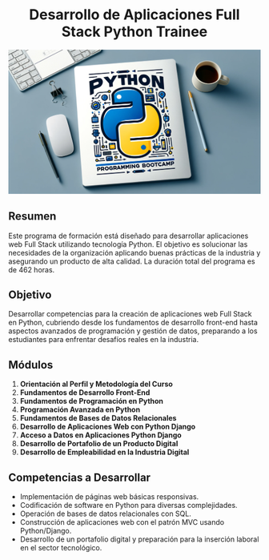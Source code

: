 <h1 align="center">Desarrollo de Aplicaciones Full Stack Python Trainee</h1>

<div align="center">
  <img src="./portada.webp" alt="Front-End" title="Front-End">
</div>

## Resumen
Este programa de formación está diseñado para desarrollar aplicaciones web Full Stack utilizando tecnología Python. El objetivo es solucionar las necesidades de la organización aplicando buenas prácticas de la industria y asegurando un producto de alta calidad. La duración total del programa es de 462 horas.

## Objetivo
Desarrollar competencias para la creación de aplicaciones web Full Stack en Python, cubriendo desde los fundamentos de desarrollo front-end hasta aspectos avanzados de programación y gestión de datos, preparando a los estudiantes para enfrentar desafíos reales en la industria.

## Módulos
1. **Orientación al Perfil y Metodología del Curso** 
2. **Fundamentos de Desarrollo Front-End** 
3. **Fundamentos de Programación en Python** 
4. **Programación Avanzada en Python** 
5. **Fundamentos de Bases de Datos Relacionales**
6. **Desarrollo de Aplicaciones Web con Python Django**
7. **Acceso a Datos en Aplicaciones Python Django**
8. **Desarrollo de Portafolio de un Producto Digital**
9. **Desarrollo de Empleabilidad en la Industria Digital** 

## Competencias a Desarrollar
- Implementación de páginas web básicas responsivas.
- Codificación de software en Python para diversas complejidades.
- Operación de bases de datos relacionales con SQL.
- Construcción de aplicaciones web con el patrón MVC usando Python/Django.
- Desarrollo de un portafolio digital y preparación para la inserción laboral en el sector tecnológico.


